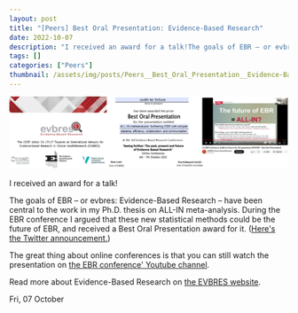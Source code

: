 ```yaml
---
layout: post
title: "[Peers] Best Oral Presentation: Evidence-Based Research"
date: 2022-10-07
description: "I received an award for a talk!The goals of EBR – or evbres: Evidence-Based Research – have been central to the work in my Ph.D. thesis on ALL-IN meta-analysis. During the EBR conference I argued that these new statistical methods could be the future of EBR, and received a Best Oral Presentation award for it. (Here's the Twitter announcement.)The great thing about online conferences is that you can still watch the presentation on the EBR conference' Youtube channel.Read more about Evidence-Based Research on the EVBRES website."
tags: []
categories: ["Peers"]
thumbnail: /assets/img/posts/Peers__Best_Oral_Presentation__Evidence-Based_Research-thumbnail.png
---
```

![](/assets/img/posts/Peers__Best_Oral_Presentation__Evidence-Based_Research-0.png)

I received an award for a talk!

The goals of EBR – or evbres: Evidence-Based Research – have been central to the work in my Ph.D. thesis on ALL-IN meta-analysis. During the EBR conference I argued that these new statistical methods could be the future of EBR, and received a Best Oral Presentation award for it. ([Here's the Twitter announcement.](https://twitter.com/evbres/status/1578415259466928129))  
  
The great thing about online conferences is that you can still watch the presentation on [the EBR conference' Youtube channel](https://www.youtube.com/playlist?list=PLkIyhRK9IXIPiFluG5yFRpGV06PwYu4LD).  
  
Read more about Evidence-Based Research on [the EVBRES website](https://evbres.eu/about/about-evbres/).

Fri, 07 October
